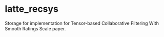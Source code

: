 # latte_recsys
Storage for implementation for Tensor-based Collaborative Filtering With Smooth Ratings Scale paper.
